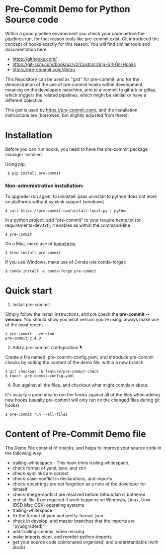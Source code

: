 # Pre-Commit Demo for Python Source code

Within a good pipeline environment you check your code before the pipelines run, for that reason tools like pre-commit exist. Git introduced the concept of hooks exactly for this reason. You will find similar tools and documentation here:

* https://githooks.com/
* https://git-scm.com/book/uz/v2/Customizing-Git-Git-Hooks
* https://pre-commit.com/#intro

This Repository can be used as "gist" for pre-commit, and for the demonstration of the  use of pre-commit hooks within development, meaning on the developers maschine, prio to a commit to github or gitlap, which triggers the related pipelines, which might be similar or have a different objective.

This gist is used by https://pre-commit.com/, and the installation instructions are (borrowed, but slightly adjusted from there):

# Installation

Before you can run hooks, you need to have the pre-commit package manager installed.

Using pip:

     $ pip install pre-commit

### Non-administrative installation:

To upgrade: run again, to uninstall: pass uninstall to python does not work on platforms without symlink support (windows)

    $ curl https://pre-commit.com/install-local.py | python -

In a python project, add "pre-commit" to your requirements.txt (or requirements-dev.txt); it enables as within the command-line

    $ pre-commit

On a Mac, make use of [homebrew](http://brew.sh)

    $ brew install pre-commit

If you use Windows, make use of Conda (via conda-forge):

    $ conda install -c conda-forge pre-commit

# Quick start

1. Install pre-commit

Simply follow the install instructions, and pre check the  **pre-commit --version**. You should show you what version you're using, always make use of the most recent

    $ pre-commit --version
    pre-commit 2.4.0

2. Add a pre-commit configuration ¶

Create a file named .pre-commit-config.yaml, and introduce pre-commit checks by adding the content of the demo file, within a new branch

    $ git checkout -b feature/pre-commit-check
    $ touch .pre-commit-config.yaml

4. Run against all the files, and checkout what might complain about.

It's usually a good idea to run the hooks against all of the files when adding new hooks (usually pre-commit will only run on the changed files during git hooks)

    $ pre-commit run --all-files

# Content of Pre-Commit Demo file

The Demo File constist of checks, and helps to improve your source code in the following way:

* trailing-whitespace - This hook trims trailing whitespace. 
* check format of yaml, json, and xml
* check-symlinks are correct
* check-case-conflict in declarations, and imports
* check-docstrings are not forgotten as a note of the developer for himself
* check-merge-conflict are resolved before Github/lab is bothered
* end-of-file-fixer required if work happens on Windows, Linux, Unix (BSD Mac OSX) operating systems
* trailing-whitespace
* fix the format of json and pretty-format-json
* check in develop, and master branches that the imports are "pyupgrade(d)"
* add-trailing-comma, when missing
* make imports nicer, and reorder-python-imports
* get your source code opinionated organised, and understandable (with black)

